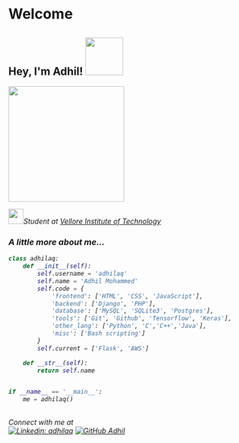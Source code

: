 # Welcome
<h2> Hey, I'm Adhil! <img src="https://media.giphy.com/media/zoFBRfQo68Zqw/giphy.gif" width="75"></h2>
<img align='center' src="https://media.giphy.com/media/qgQUggAC3Pfv687qPC/giphy.gif" width="230">
<p><img src="https://media.giphy.com/media/fYSnHlufseco8Fh93Z/giphy.gif" width="30"><em>Student at <a href="https://bit.ly/3ynHol2">Vellore Institute of Technology</a>

### A little more about me...  

```python
class adhilaq:
	def __init__(self):
		self.username = 'adhilaq'
		self.name = 'Adhil Mohammed'
		self.code = {
			'frontend': ['HTML', 'CSS', 'JavaScript'],
			'backend': ['Django', 'PHP'],
			'database': ['MySQL', 'SQLite3', 'Postgres'],
			'tools': ['Git', 'Github', 'Tensorflow', 'Keras'],
			'other_lang': ['Python', 'C','C++','Java'],
			'misc': ['Bash scripting']
		}
		self.current = ['Flask', 'AWS']

	def __str__(self):
		return self.name


if __name__ == '__main__':
	me = adhilaq()
		

```  
Connect with me at <br>
[![Linkedin: adhilaq](https://img.shields.io/badge/-adhilaq-blue?style=flat-square&logo=Linkedin&logoColor=white&link=https://www.linkedin.com/in/adhilaq/)](https://www.linkedin.com/in/adhilaq/)
[![GitHub Adhil](https://img.shields.io/github/followers/adhilaq?label=follow&style=social)](https://github.com/adhilaq)
